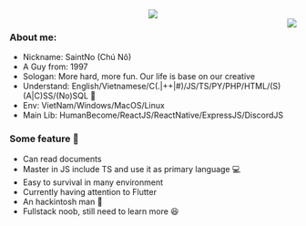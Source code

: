 <div align="center">
  <img src="https://github-readme-streak-stats.herokuapp.com/?user=tctien342&hide_border=true&date_format=j%20M%5B%20Y%5D" />
</div>

<img align=right src='https://github.githubassets.com/images/mona-whisper.gif'/>

### About me:
- Nickname: SaintNo (Chú Nô)
- A Guy from: 1997
- Sologan: More hard, more fun. Our life is base on our creative
- Understand: English/Vietnamese/C(.|++|#)/JS/TS/PY/PHP/HTML/(S)(A|C)SS/(No)SQL :blue_book:
- Env: VietNam/Windows/MacOS/Linux
- Main Lib: HumanBecome/ReactJS/ReactNative/ExpressJS/DiscordJS

### Some feature :muscle:
- Can read documents
- Master in JS include TS and use it as primary language :computer:
- Easy to survival in many environment
- Currently having attention to Flutter
- An hackintosh man :apple:
- Fullstack noob, still need to learn more :laughing:
